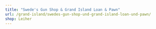 ```yaml
---
title: "Swede's Gun Shop & Grand Island Loan & Pawn"
url: /grand-island/swedes-gun-shop-und-grand-island-loan-und-pawn/
shop: Leiher
---
```

